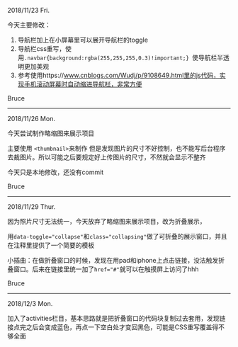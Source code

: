 2018/11/23 Fri.

今天主要修改：

1. 导航栏加上在小屏幕里可以展开导航栏的toggle
2. 导航栏css重写，使用`.navbar{background:rgba(255,255,255,0.3)!important;} `使导航栏半透明更加美观
3. 参考使用https://www.cnblogs.com/Wudj/p/9108649.html里的js代码，实现手机滚动屏幕时自动缩进导航栏，非常方便

Bruce

---
2018/11/26 Mon.

今天尝试制作略缩图来展示项目

主要使用 `<thumbnail>`来制作
但是发现图片的尺寸不好控制，也不能写后台程序去裁图片。所以可能之后要规定好上传图片的尺寸，不然就会显示不整齐

今天只是本地修改，还没有commit

Bruce

---
2018/11/29 Thur.

因为照片尺寸无法统一，今天放弃了略缩图来展示项目，改为折叠展示，

用`data-toggle="collapse"`和`class="collapsing"`做了可折叠的展示窗口，并且在注释里提供了一个简要的模板

小插曲：在做折叠窗口的时候，发现在用pad和iphone上点击链接，没法触发折叠窗口。后来在链接里统一加了`href="#"`就可以在触摸屏上访问了hhh

Bruce

---

2018/12/3 Mon.

加入了activities栏目，基本思路就是把折叠窗口的代码块复制过去套用，发现链接点完之后会变成蓝色，再点一下空白处才变回黑色，可能是CSS重写覆盖得不够全面